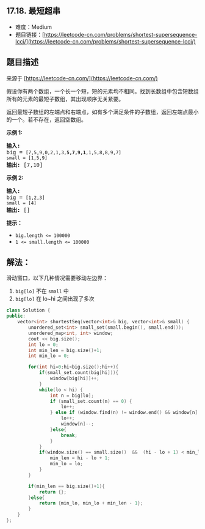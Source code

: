 ##  17.18. 最短超串

- 难度：Medium
- 题目链接：[https://leetcode-cn.com/problems/shortest-supersequence-lcci/](https://leetcode-cn.com/problems/shortest-supersequence-lcci/)


## 题目描述

来源于 [https://leetcode-cn.com/](https://leetcode-cn.com/)

<p>假设你有两个数组，一个长一个短，短的元素均不相同。找到长数组中包含短数组所有的元素的最短子数组，其出现顺序无关紧要。</p>

<p>返回最短子数组的左端点和右端点，如有多个满足条件的子数组，返回左端点最小的一个。若不存在，返回空数组。</p>

<p><strong>示例 1:</strong></p>

<pre><strong>输入:</strong>
big = <code>[7,5,9,0,2,1,3,<strong>5,7,9,1</strong>,1,5,8,8,9,7]
small = [1,5,9]</code>
<strong>输出: </strong>[7,10]</pre>

<p><strong>示例 2:</strong></p>

<pre><strong>输入:</strong>
big = <code>[1,2,3]
small = [4]</code>
<strong>输出: </strong>[]</pre>

<p><strong>提示：</strong></p>

<ul>
	<li><code>big.length&nbsp;&lt;= 100000</code></li>
	<li><code>1 &lt;= small.length&nbsp;&lt;= 100000</code></li>
</ul>


## 解法：

滑动窗口，以下几种情况需要移动左边界：

1. `big[lo]` 不在 `small` 中
2. `big[lo]` 在 lo~hi 之间出现了多次

```c++
class Solution {
public:
    vector<int> shortestSeq(vector<int>& big, vector<int>& small) {
        unordered_set<int> small_set(small.begin(), small.end());
        unordered_map<int, int> window;
        cout << big.size();
        int lo = 0;
        int min_len = big.size()+1;
        int min_lo = 0;

        for(int hi=0;hi<big.size();hi++){
            if(small_set.count(big[hi])){
                window[big[hi]]++;
            }
            while(lo < hi) {
                int n = big[lo];
                if (small_set.count(n) == 0) {
                    lo++;
                } else if (window.find(n) != window.end() && window[n] > 1) {
                    lo++;
                    window[n]--;
                }else{
                    break;
                }
            }
            if(window.size() == small.size()  &&  (hi - lo + 1) < min_len){
                min_len = hi - lo + 1;
                min_lo = lo;
            }
        }

        if(min_len == big.size()+1){
            return {};
        }else{
            return {min_lo, min_lo + min_len - 1};
        }
    }
};
```